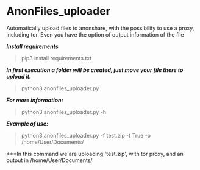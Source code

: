 # AnonFiles_uploader
Automatically upload files to anonshare, with the possibility to use a proxy, including tor.
Even you have the option of output information of the file

***Install requirements***
>pip3 install requirements.txt

***In first execution a folder will be created, just move your file there to upload it.***
> python3 anonfiles_uploader.py

***For more information:***
>python3 anonfiles_uploader.py -h

***Example of use:***
>python3 anonfiles_uploader.py -f test.zip -t True -o /home/User/Documents/

***In this command we are uploading 'test.zip', with tor proxy, and an output in /home/User/Documents/
